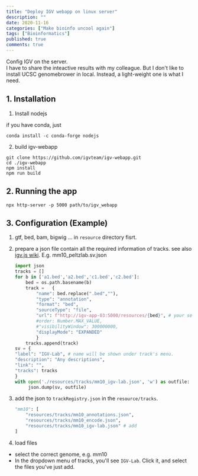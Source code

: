 ```yaml
---
title: "Deploy IGV webapp on linux server"
description: ""
date: 2020-11-16
categories: ["Make bioinfo uncool again"]
tags: ["Bioinformatics"]
published: true
comments: true
---
```


Config IGV on the server.  
I have to share the inteactive results with my colleague. But I don't like to install UCSC genomebrower in local. Instead, a light-weight one is what I need.  

## 1. Installation
1. Install nodejs

if you have conda, just
```shell
conda install -c conda-forge nodejs
```

2. build igv-webapp
```shell
git clone https://github.com/igvteam/igv-webapp.git
cd ./igv-webapp
npm install
npm run build
```

## 2. Running the app
```shell
npx http-server -p 5000 path/to/igv_webapp
```

## 3. Configuration (Example)

1. gtf, bed, bam, bigwig ... in `resource` directory fisrt.  
2. prepare a json file contain all the required information of tracks. see also [igv.js wiki](https://github.com/igvteam/igv.js/wiki/Tracks-2.0). E.g. mm10_peltzlab.sv.json
    ```python
    import json
    tracks = []
    for b in ['a1.bed','a2.bed','c1.bed','c2.bed']:
        bed = os.path.basename(b)
        track =   {
            "name": bed.replace(".bed",""),
            "type": "annotation",
            "format": "bed",
            "sourceType": "file",
            "url": f"http://igv-app-03:5000/resources/{bed}", # your server name + port + file path 
            #order: Number.MAX_VALUE,
            #"visibilityWindow": 300000000,
            "displayMode": "EXPANDED"
            }
        tracks.append(track)
    sv = {
    "label": "IGV-Lab", # name will be shown under track's menu.
    "description": "Any descriptions",
    "link": "",
    "tracks": tracks
    }
    with open('./resources/tracks/mm10_igv-lab.json', 'w') as outfile:
         json.dump(sv, outfile)
    ```
3. add the json to `trackRegistry.json` in the `resource/tracks`.

    ```python
    "mm10": [
        "resources/tracks/mm10_annotations.json",
        "resources/tracks/mm10_encode.json",
        "resources/tracks/mm10_igv-lab.json" # add 
    ]
    ```
4. load files
- select the correct genome, e.g. mm10
- In the dropdown menu of tracks, you'll see `IGV-Lab`. Click it, and select the files you've just add. 